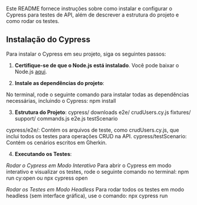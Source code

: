 Este README fornece instruções sobre como instalar e configurar o Cypress para testes de API, além de descrever a estrutura do projeto e como rodar os testes.

## Instalação do Cypress

Para instalar o Cypress em seu projeto, siga os seguintes passos:

1. **Certifique-se de que o Node.js está instalado**. Você pode baixar o Node.js [aqui](https://nodejs.org/).

2. **Instale as dependências do projeto**:

No terminal, rode o seguinte comando para instalar todas as dependências necessárias, incluindo o Cypress:
  npm install

3. **Estrutura do Projeto**: 
cypress/
  downloads
  e2e/
    crudUsers.cy.js
  fixtures/
  support/
    commands.js
    e2e.js
  testScenario

cypress/e2e/: Contém os arquivos de teste, como crudUsers.cy.js, que inclui todos os testes para operações CRUD na API.
cypress/testScenario: Contém os cenários escritos em Gherkin.

4. **Executando os Testes**:

*Rodar o Cypress em Modo Interativo*
Para abrir o Cypress em modo interativo e visualizar os testes, rode o seguinte comando no terminal:
npm run cy:open ou npx cypress open

*Rodar os Testes em Modo Headless*
Para rodar todos os testes em modo headless (sem interface gráfica), use o comando:
npx cypress run



